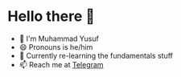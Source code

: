 # Hello there 👋

- 🤝 I'm Muhammad Yusuf
- 😄 Pronouns is he/him
- 🌱 Currently re-learning the fundamentals stuff
- 📫 Reach me at [Telegram](https://telegram.me/iamyuu027)
